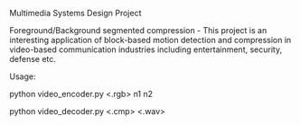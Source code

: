 Multimedia Systems Design Project

Foreground/Background segmented compression - 
This project is an interesting application of block-based motion detection and
compression in video-based communication industries including entertainment, security,
defense etc.

Usage:

python video_encoder.py <.rgb> n1 n2

python video_decoder.py <.cmp> <.wav>

